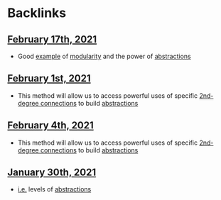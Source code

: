 
# Backlinks
## [February 17th, 2021](<February 17th, 2021.md>)
- Good [example]([Example](<Example.md>)) of [modularity](<modularity.md>) and the power of [abstractions](<abstractions.md>)

## [February 1st, 2021](<February 1st, 2021.md>)
- This method will allow us to access powerful uses of specific [2nd-degree connections](<2nd-degree connections.md>) to build [abstractions](<abstractions.md>)

## [February 4th, 2021](<February 4th, 2021.md>)
- This method will allow us to access powerful uses of specific [2nd-degree connections](<2nd-degree connections.md>) to build [abstractions](<abstractions.md>)

## [January 30th, 2021](<January 30th, 2021.md>)
- [i.e.](<i.e..md>) levels of [abstractions](<abstractions.md>)

